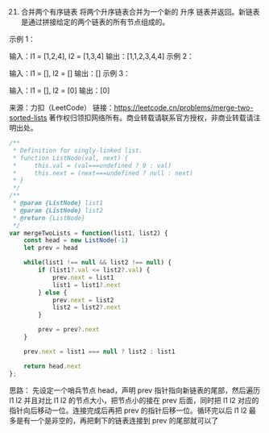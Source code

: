 21. 合并两个有序链表
将两个升序链表合并为一个新的 升序 链表并返回。新链表是通过拼接给定的两个链表的所有节点组成的。 

示例 1：

输入：l1 = [1,2,4], l2 = [1,3,4]
输出：[1,1,2,3,4,4]
示例 2：

输入：l1 = [], l2 = []
输出：[]
示例 3：

输入：l1 = [], l2 = [0]
输出：[0]

来源：力扣（LeetCode）
链接：https://leetcode.cn/problems/merge-two-sorted-lists
著作权归领扣网络所有。商业转载请联系官方授权，非商业转载请注明出处。

```js
/**
 * Definition for singly-linked list.
 * function ListNode(val, next) {
 *     this.val = (val===undefined ? 0 : val)
 *     this.next = (next===undefined ? null : next)
 * }
 */
/**
 * @param {ListNode} list1
 * @param {ListNode} list2
 * @return {ListNode}
 */
var mergeTwoLists = function(list1, list2) {
    const head = new ListNode(-1)
    let prev = head

    while(list1 !== null && list2 !== null) {
        if (list1?.val <= list2?.val) {
            prev.next = list1
            list1 = list1?.next
        } else {
            prev.next = list2
            list2 = list2?.next
        }

        prev = prev?.next
    }

    prev.next = list1 === null ? list2 : list1

    return head.next
};
```
思路：
先设定一个哨兵节点 head，声明 prev 指针指向新链表的尾部，然后遍历 l1 l2 并且对比 l1 l2 的节点大小，把节点小的接在 prev 后面，同时把 l1 l2 对应的指针向后移动一位。连接完成后再把 prev 的指针后移一位。循环完以后 l1 l2 最多是有一个是非空的，再把剩下的链表连接到 prev 的尾部就可以了 